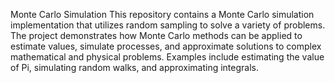 Monte Carlo Simulation
This repository contains a Monte Carlo simulation implementation that utilizes random sampling to solve a variety of problems. The project demonstrates how Monte Carlo methods can be applied to estimate values, simulate processes, and approximate solutions to complex mathematical and physical problems. Examples include estimating the value of Pi, simulating random walks, and approximating integrals.